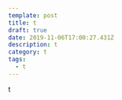 ```yaml
---
template: post
title: t
draft: true
date: 2019-11-06T17:00:27.431Z
description: t
category: t
tags:
  - t
---
```

t

